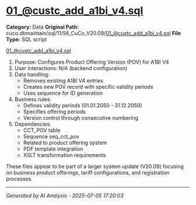 # 01_@custc_add_a1bi_v4.sql

**Category:** Data
**Original Path:** cuco.dbmaintain/sql/11/56_CuCo_V20.09/01_@custc_add_a1bi_v4.sql
**File Type:** SQL script

01_@custc_add_a1bi_v4.sql
1. Purpose: Configures Product Offering Version (POV) for A1BI V4
2. User interactions: N/A (backend configuration)
3. Data handling:
   - Removes existing A1BI V4 entries
   - Creates new POV record with specific validity periods
   - Uses sequence for ID generation
4. Business rules:
   - Defines validity periods (01.01.2050 - 31.12.2050)
   - Specifies offering periods
   - Version control through consecutive numbering
5. Dependencies:
   - CCT_POV table
   - Sequence seq_cct_pov
   - Related to product offering system
   - PDF template integration
   - XSLT transformation requirements

These files appear to be part of a larger system update (V20.09) focusing on business product offerings, tariff configurations, and registration processes.

---
*Generated by AI Analysis - 2025-07-05 17:20:03*
